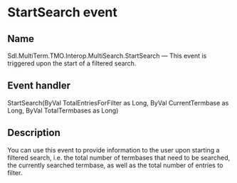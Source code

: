 #  StartSearch event

## Name

Sdl.MultiTerm.TMO.Interop.MultiSearch.StartSearch —          This event is triggered upon the start of a filtered search.


## Event handler

StartSearch(ByVal TotalEntriesForFilter as Long, ByVal CurrentTermbase as Long, ByVal TotalTermbases as Long)

## Description

You can use this event to provide information to the user upon starting a filtered search, i.e. the total number of termbases that need to be searched, the currently searched termbase, as well as the total number of entries to filter.
